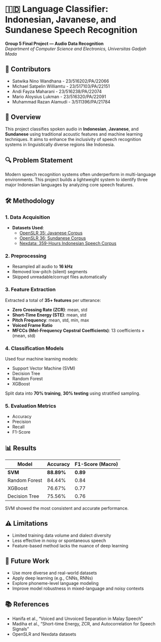 # 🇮🇩 Language Classifier: Indonesian, Javanese, and Sundanese Speech Recognition

**Group 5 Final Project — Audio Data Recognition**  
*Department of Computer Science and Electronics, Universitas Gadjah Mada*


## 👥 Contributors
- Satwika Nino Wandhana - 23/516202/PA/22066
- Michael Satpelin Williamtu - 23/517103/PA/22151
- Andi Fayza Maharani - 23/516238/PA/22074
- Mario Aloysius Lukman - 23/516320/PA/22091
- Muhammad Razan Alamudi - 3/511396/PA/21784


## 📌 Overview

This project classifies spoken audio in **Indonesian**, **Javanese**, and **Sundanese** using traditional acoustic features and machine learning techniques. It aims to enhance the inclusivity of speech recognition systems in linguistically diverse regions like Indonesia.

## 🔍 Problem Statement

Modern speech recognition systems often underperform in multi-language environments. This project builds a lightweight system to identify three major Indonesian languages by analyzing core speech features.

## 🛠️ Methodology

### 1. Data Acquisition
- **Datasets Used**:
  - [OpenSLR 35: Javanese Corpus](https://www.openslr.org/35/)
  - [OpenSLR 36: Sundanese Corpus](https://www.openslr.org/36/)
  - [Nexdata: 359-Hours Indonesian Speech Corpus](https://github.com/Nexdata-AI/359-Hours-Indonesian-Speech-Data-by-Mobile-Phone_Reading)

### 2. Preprocessing
- Resampled all audio to **16 kHz**
- Removed low-pitch (silent) segments
- Skipped unreadable/corrupt files automatically

### 3. Feature Extraction
Extracted a total of **35+ features** per utterance:
- **Zero Crossing Rate (ZCR)**: mean, std
- **Short-Time Energy (STE)**: mean, std
- **Pitch Frequency**: mean, std, min, max
- **Voiced Frame Ratio**
- **MFCCs (Mel-Frequency Cepstral Coefficients)**: 13 coefficients × (mean, std)

### 4. Classification Models
Used four machine learning models:
- Support Vector Machine (SVM)
- Decision Tree
- Random Forest
- XGBoost

Split data into **70% training**, **30% testing** using stratified sampling.

### 5. Evaluation Metrics
- Accuracy
- Precision
- Recall
- F1-Score

## 📊 Results

| Model          | Accuracy | F1-Score (Macro) |
|----------------|----------|------------------|
| **SVM**        | **88.89%** | **0.89**         |
| Random Forest  | 84.44%   | 0.84             |
| XGBoost        | 76.67%   | 0.77             |
| Decision Tree  | 75.56%   | 0.76             |

SVM showed the most consistent and accurate performance.

## ⚠️ Limitations
- Limited training data volume and dialect diversity
- Less effective in noisy or spontaneous speech
- Feature-based method lacks the nuance of deep learning

## 🔮 Future Work
- Use more diverse and real-world datasets
- Apply deep learning (e.g., CNNs, RNNs)
- Explore phoneme-level language modeling
- Improve model robustness in mixed-language and noisy contexts


## 📚 References
- Hanifa et al., “Voiced and Unvoiced Separation in Malay Speech”
- Madiha et al., “Short-time Energy, ZCR, and Autocorrelation for Speech Signals”
- OpenSLR and Nexdata datasets
